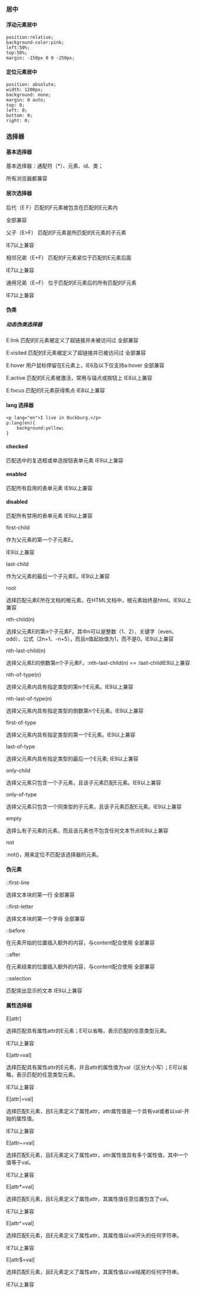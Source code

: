### 居中

#### 浮动元素居中

```
position:relative;
background-color:pink; 
left:50%;
top:50%;
margin: -150px 0 0 -250px;
```

#### 定位元素居中

```
position: absolute;
width: 1200px;
background: none;
margin: 0 auto;
top: 0;
left: 0;
bottom: 0;
right: 0;
```



### 选择器

#### 基本选择器

基本选择器：通配符（*）、元素、id、类；

所有浏览器都兼容

#### 层次选择器

后代（E F）匹配的F元素被包含在匹配的E元素内

全部兼容

父子（E>F） 匹配的F元素是所匹配的E元素的子元素

IE7以上兼容

相邻兄弟（E+F） 匹配的F元素紧位于匹配的E元素后面

IE7以上兼容

通用兄弟（E~F） 位于匹配的E元素后的所有匹配的F元素

IE7以上兼容

#### 伪类

##### 动态伪类选择器

E:link   匹配的E元素被定义了超链接并未被访问过  全部兼容

E:visited  匹配的E元素被定义了超链接并已被访问过  全部兼容

E:hover   用户鼠标停留在E元素上，IE6及以下仅支持a:hover   全部兼容   

E:active 匹配的E元素被激活，常用与锚点或按钮上  IE8以上兼容

E:focus 匹配的E元素获得焦点  IE8以上兼容



#### lang 选择器

```
<p lang="en">I live in Duckburg.</p>
p:lang(en){ 
    background:yellow;
}
```

#### checked

匹配选中的复选框或单选按钮表单元素  IE9以上兼容

#### enabled

匹配所有启用的表单元素  IE9以上兼容

#### disabled

匹配所有禁用的表单元素  IE9以上兼容





first-child

作为父元素的第一个子元素E。

IE9以上兼容

last-child

作为父元素的最后一个子元素E。IE9以上兼容

root

选择匹配元素E所在文档的根元素。在HTML文档中，根元素始终是html。IE9以上兼容

nth-child(n)

选择父元素E的第n个子元素F。其中n可以是整数（1、2）、关键字（even、odd）、公式（2n+1、-n+5），而且n值起始值为1，而不是0。IE9以上兼容

nth-last-child(n)

选择父元素E的倒数第n个子元素F。:nth-last-child(n) == :last-childIE9以上兼容

nth-of-type(n)

选择父元素内具有指定类型的第n个E元素。IE9以上兼容

nth-last-of-type(n)

选择父元素内具有指定类型的倒数第n个E元素。IE9以上兼容

first-of-type

选择父元素内具有指定类型的第一个E元素。IE9以上兼容

last-of-type

选择父元素内具有指定类型的最后一个E元素;  IE9以上兼容

only-child

选择父元素只包含一个子元素，且该子元素匹配E元素。IE9以上兼容

only-of-type

选择父元素只包含一个同类型的子元素，且该子元素匹配E元素。IE9以上兼容

empty

选择么有子元素的元素，而且该元素也不包含任何文本节点IE9以上兼容

not

:not()，用来定位不匹配该选择器的元素。



#### 伪元素

::first-line  

选择文本块的第一行 全部兼容

::first-letter 

选择文本块的第一个字母  全部兼容

::before   

在元素开始的位置插入额外的内容，与content配合使用 全部兼容

::after     

在元素结束的位置插入额外的内容，与content配合使用  全部兼容

::selection  

匹配突出显示的文本   IE9以上兼容



#### 属性选择器

E[attr]

选择匹配具有属性attr的E元素；E可以省略，表示匹配的任意类型元素。

IE7以上兼容

E[attr=val]

选择匹配具有属性attr的E元素，并且attr的属性值为val（区分大小写）；E可以省略，表示匹配的任意类型元素。

IE7以上兼容

E[attr|=val]

选择匹配E元素，且E元素定义了属性attr，attr属性值是一个具有val或者以val-开始的属性值。

IE7以上兼容

E[attr~=val]

选择匹配E元素，且E元素定义了属性attr，attr属性值具有多个属性值，其中一个值等于val。

IE7以上兼容

E[attr*=val]

选择匹配E元素，且E元素定义了属性attr，其属性值任意位置包含了val。

IE7以上兼容

E[attr^=val]

选择匹配E元素，且E元素定义了属性attr，其属性值以val开头的任何字符串。

IE7以上兼容

E[attr$=val]

选择匹配E元素，且E元素定义了属性attr，其属性值以val结尾的任何字符串。

IE7以上兼容